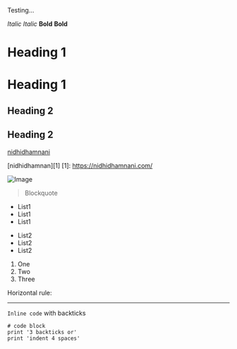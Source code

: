 Testing...

*Italic* _Italic_
**Bold** __Bold__

# Heading 1 

Heading 1
=========

## Heading 2

Heading 2
---------

[nidhidhamnani](https://nidhidhamnani.com/)

[nidhidhamnan][1]
[1]: https://nidhidhamnani.com/

![Image](https://nidhidhamnani.com/authors/admin/avatar_hub52755ca218f797998195cf88a82287c_264937_270x270_fill_q75_lanczos_center.jpg)

> Blockquote

* List1
* List1
* List1

- List2
- List2
- List2

1. One
2. Two
3. Three


Horizontal rule:

---

`Inline code` with backticks

```
# code block
print '3 backticks or'
print 'indent 4 spaces'
```
